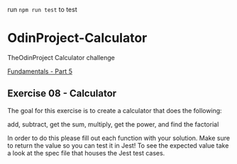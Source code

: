run `npm run test` to test

# OdinProject-Calculator
TheOdinProject Calculator challenge

[Fundamentals - Part 5](https://www.theodinproject.com/paths/foundations/courses/foundations/lessons/fundamentals-part-5)

## Exercise 08 - Calculator

The goal for this exercise is to create a calculator that does the following:

add, subtract, get the sum, multiply, get the power, and find the factorial

In order to do this please fill out each function with your solution. Make sure to return the value so you can test it in Jest! To see the expected value take a look at the spec file that houses the Jest test cases.